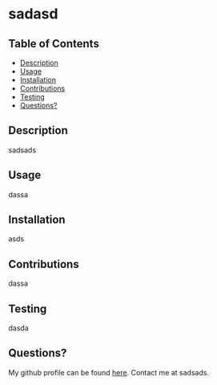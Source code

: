 
  # sadasd

  

  ## Table of Contents

  - [Description](#description)
  - [Usage](#usage)
  - [Installation](#installation)
  - [Contributions](#contributions)
  - [Testing](#testing)
  - [Questions?](#Questions?)
  
## Description

sadsads

## Usage

dassa

## Installation

asds

## Contributions

dassa

## Testing

dasda


## Questions?

My github profile can be found [here](https://github.com/sadsadsa).
Contact me at sadsads.
